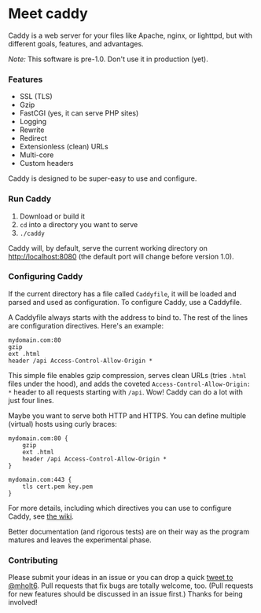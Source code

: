 Meet caddy
===========

Caddy is a web server for your files like Apache, nginx, or lighttpd, but with different goals, features, and advantages.

*Note:* This software is pre-1.0. Don't use it in production (yet).

### Features

- SSL (TLS)
- Gzip
- FastCGI (yes, it can serve PHP sites)
- Logging
- Rewrite
- Redirect
- Extensionless (clean) URLs
- Multi-core
- Custom headers

Caddy is designed to be super-easy to use and configure.

### Run Caddy

1. Download or build it
2. `cd` into a directory you want to serve
3. `./caddy`

Caddy will, by default, serve the current working directory on [http://localhost:8080](http://localhost:8080) (the default port will change before version 1.0).

### Configuring Caddy

If the current directory has a file called `Caddyfile`, it will be loaded and parsed and used as configuration. To configure Caddy, use a Caddyfile.

A Caddyfile always starts with the address to bind to. The rest of the lines are configuration directives. Here's an example:

```
mydomain.com:80
gzip
ext .html
header /api Access-Control-Allow-Origin *
```

This simple file enables gzip compression, serves clean URLs (tries `.html` files under the hood), and adds the coveted `Access-Control-Allow-Origin: *` header to all requests starting with `/api`. Wow! Caddy can do a lot with just four lines.

Maybe you want to serve both HTTP and HTTPS. You can define multiple (virtual) hosts using curly braces:

```
mydomain.com:80 {
	gzip
	ext .html
	header /api Access-Control-Allow-Origin *
}

mydomain.com:443 {
	tls cert.pem key.pem
}
```

For more details, including which directives you can use to configure Caddy, see [the wiki](https://github.com/mholt/caddy/wiki).

Better documentation (and rigorous tests) are on their way as the program matures and leaves the experimental phase.


### Contributing

Please submit your ideas in an issue or you can drop a quick [tweet to @mholt6](https://twitter.com/mholt6). Pull requests that fix bugs are totally welcome, too. (Pull requests for new features should be discussed in an issue first.) Thanks for being involved!

